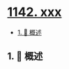 # [1142. xxx](https://github.com/Tdahuyou/TNotes.leetcode/tree/main/notes/1142.%20xxx)

<!-- region:toc -->

- [1. 📝 概述](#1--概述)

<!-- endregion:toc -->

## 1. 📝 概述
